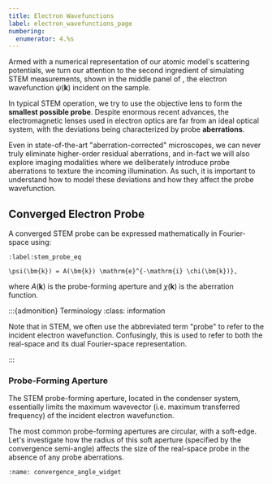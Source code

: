 ```yaml
---
title: Electron Wavefunctions
label: electron_wavefunctions_page
numbering:
  enumerator: 4.%s
---
```


Armed with a numerical representation of our atomic model's scattering potentials, we turn our attention to the second ingredient of simulating STEM measurements, shown in the middle panel of [](#fig_stem_measurements), the electron wavefunction $\psi(\bm{k})$ incident on the sample.

In typical STEM operation, we try to use the objective lens to form the **smallest possible probe**.
Despite enormous recent advances, the electromagnetic lenses used in electron optics are far from an ideal optical system, with the deviations being characterized by probe **aberrations**.

Even in state-of-the-art "aberration-corrected" microscopes, we can never truly eliminate higher-order residual aberrations, and in-fact we will also explore imaging modalities where we deliberately introduce probe aberrations to texture the incoming illumination.
As such, it is important to understand how to model these deviations and how they affect the probe wavefunction.

## Converged Electron Probe

A converged STEM probe can be expressed mathematically in Fourier-space using:
```{math}
:label:stem_probe_eq

\psi(\bm{k}) = A(\bm{k}) \mathrm{e}^{-\mathrm{i} \chi(\bm{k})},

```
where $A(\bm{k})$ is the probe-forming aperture and $\chi(\bm{k})$ is the aberration function.

:::{admonition} Terminology
:class: information

Note that in STEM, we often use the abbreviated term "probe" to refer to the incident electron wavefunction. 
Confusingly, this is used to refer to both the real-space and its dual Fourier-space representation.

:::

### Probe-Forming Aperture

The STEM probe-forming aperture, located in the condenser system, essentially limits the maximum wavevector (i.e. maximum transferred frequency) of the incident electron wavefunction.

The most common probe-forming apertures are circular, with a soft-edge.
Let's investigate how the radius of this soft aperture (specified by the convergence semi-angle) affects the size of the real-space probe in the absence of any probe aberrations.

```{figure} #app:convergence_angle_widget
:name: convergence_angle_widget
```
